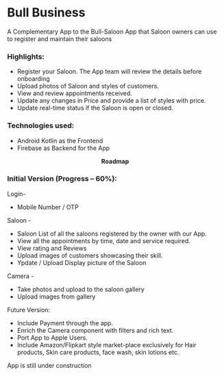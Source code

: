 # Bull Business
A Complementary App to the Bull-Saloon App that Saloon owners can use to register and maintain their saloons

<h3>Highlights:</h3>

* Register your Saloon. The App team will review the details before onboarding
* Upload photos of Saloon and styles of customers.
* View and review appointments received.
* Update any changes in Price and provide a list of styles with price.
* Update real-time status if the Saloon is open or closed.


<h3>Technologies used:</h3>

* Android Kotlin as the Frontend
* Firebase as Backend for the App

<B><center>Roadmap</center></B>

<h3>Initial Version (Progress – 60%):</h3>

Login-

*	Mobile Number / OTP

Saloon - 

*	Saloon List of all the saloons registered by the owner with our App. 
*	View all the appointments by time, date and service required.
*	View rating and Reviews
*	Upload images of customers showcasing their skill.
*	Ypdate / Upload Display picture of the Saloon

Camera -

*	Take photos and upload to the saloon gallery
*	Upload images from gallery

Future Version:
* Include Payment through the app.
*	Enrich the Camera component with filters and rich text.
*	Port App to Apple Users.
*	Include Amazon/Flipkart style market-place exclusively for Hair products, Skin care products, face wash, skin lotions etc.



App is still under construction
